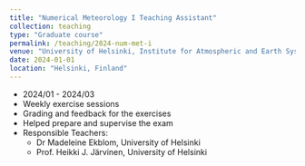 ```yaml
---
title: "Numerical Meteorology I Teaching Assistant"
collection: teaching
type: "Graduate course"
permalink: /teaching/2024-num-met-i
venue: "University of Helsinki, Institute for Atmospheric and Earth System Research"
date: 2024-01-01
location: "Helsinki, Finland"
---
```


* 2024/01 - 2024/03
* Weekly exercise sessions
* Grading and feedback for the exercises
* Helped prepare and supervise the exam
* Responsible Teachers:
  * Dr Madeleine Ekblom, University of Helsinki
  * Prof. Heikki J. Järvinen, University of Helsinki
